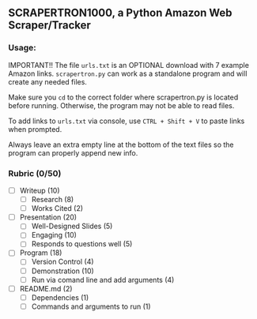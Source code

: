 ## SCRAPERTRON1000, a Python Amazon Web Scraper/Tracker
### Usage:
IMPORTANT!! The file `urls.txt` is an OPTIONAL download with 7 example Amazon links. `scrapertron.py` can work as a standalone program and will create any needed files.

Make sure you `cd` to the correct folder where scrapertron.py is located before running. Otherwise, the program may not be able to read files.

To add links to `urls.txt` via console, use `CTRL + Shift + V` to paste links when prompted.

Always leave an extra empty line at the bottom of the text files so the program can properly append new info.

### Rubric (0/50)
- [ ] Writeup (10)
     - [ ] Research (8)
     - [ ] Works Cited (2)
- [ ] Presentation (20)
     - [ ] Well-Designed Slides (5)
     - [ ] Engaging (10)
     - [ ] Responds to questions well (5)
- [ ] Program (18)
     - [ ] Version Control (4)
     - [ ] Demonstration (10)
     - [ ] Run via comand line and add arguments (4)
- [ ] README.md (2)
     - [ ] Dependencies (1)
     - [ ] Commands and arguments to run (1)
